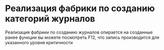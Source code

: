 # Реализация фабрики по созданию категорий журналов

Реализация фабрики по созданию журналов опирается на созданные ранее функции
вы можете посмотреть F12, что запись производится для указанного уровня критичности